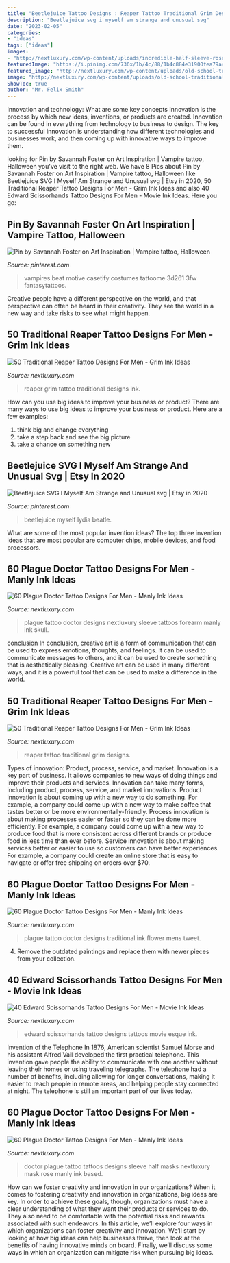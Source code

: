 ```yaml
---
title: "Beetlejuice Tattoo Designs : Reaper Tattoo Traditional Grim Designs"
description: "Beetlejuice svg i myself am strange and unusual svg"
date: "2023-02-05"
categories:
- "ideas"
tags: ["ideas"]
images:
- "http://nextluxury.com/wp-content/uploads/incredible-half-sleeve-rose-flower-plague-doctor-tattoos-for-men.jpg"
featuredImage: "https://i.pinimg.com/736x/1b/4c/88/1b4c884e31900fea79a4ed3dcfb965fb.jpg"
featured_image: "http://nextluxury.com/wp-content/uploads/old-school-traditional-full-back-amazing-mens-plague-doctor-rose-flower-tattoo-designs.jpg"
image: "http://nextluxury.com/wp-content/uploads/old-school-traditional-full-back-amazing-mens-plague-doctor-rose-flower-tattoo-designs.jpg"
ShowToc: true
author: "Mr. Felix Smith"
---
```



Innovation and technology: What are some key concepts
Innovation is the process by which new ideas, inventions, or products are created. Innovation can be found in everything from technology to business to design. The key to successful innovation is understanding how different technologies and businesses work, and then coming up with innovative ways to improve them.

	

		
looking for Pin by Savannah Foster on Art Inspiration | Vampire tattoo, Halloween you've visit to the right web. We have 8 Pics about Pin by Savannah Foster on Art Inspiration | Vampire tattoo, Halloween like Beetlejuice SVG I Myself Am Strange and Unusual svg | Etsy in 2020, 50 Traditional Reaper Tattoo Designs For Men - Grim Ink Ideas and also 40 Edward Scissorhands Tattoo Designs For Men - Movie Ink Ideas. Here you go:
		
    
## Pin By Savannah Foster On Art Inspiration | Vampire Tattoo, Halloween

<img loading=lazy src="https://i.pinimg.com/originals/ca/ae/f9/caaef97e0c5e9cdd27f49533d7b214dc.png" onerror="this.onerror=null;this.src='https://tse3.mm.bing.net/th?id=OIP.M8PxY8fm22M9WcQQAHcFMQHaLI&amp;pid=15.1';" alt="Pin by Savannah Foster on Art Inspiration | Vampire tattoo, Halloween">

_Source: pinterest.com_

>vampires beat motive casetify costumes tattoome 3d261 3fw fantasytattoos. 

	

Creative people have a different perspective on the world, and that perspective can often be heard in their creativity. They see the world in a new way and take risks to see what might happen.

    
## 50 Traditional Reaper Tattoo Designs For Men - Grim Ink Ideas

<img loading=lazy src="http://nextluxury.com/wp-content/uploads/guys-traditional-forearm-grim-reaper-tattoo-deisgns.jpg" onerror="this.onerror=null;this.src='https://tse3.mm.bing.net/th?id=OIP.-c7dWYBI8A36cniM2jTJ3gHaHa&amp;pid=15.1';" alt="50 Traditional Reaper Tattoo Designs For Men - Grim Ink Ideas">

_Source: nextluxury.com_

>reaper grim tattoo traditional designs ink. 

	

How can you use big ideas to improve your business or product?
There are many ways to use big ideas to improve your business or product. Here are a few examples: 
1. think big and change everything
2. take a step back and see the big picture
3. take a chance on something new 

    
## Beetlejuice SVG I Myself Am Strange And Unusual Svg | Etsy In 2020

<img loading=lazy src="https://i.pinimg.com/736x/1b/4c/88/1b4c884e31900fea79a4ed3dcfb965fb.jpg" onerror="this.onerror=null;this.src='https://tse4.mm.bing.net/th?id=OIP.ap9qHnqi54X-uw6C3I0fQgHaHa&amp;pid=15.1';" alt="Beetlejuice SVG I Myself Am Strange and Unusual svg | Etsy in 2020">

_Source: pinterest.com_

>beetlejuice myself lydia beatle. 

	

What are some of the most popular invention ideas?
The top three invention ideas that are most popular are computer chips, mobile devices, and food processors.

    
## 60 Plague Doctor Tattoo Designs For Men - Manly Ink Ideas

<img loading=lazy src="http://nextluxury.com/wp-content/uploads/forearm-sleeve-cool-plague-doctor-tattoo-design-ideas-for-male.jpg" onerror="this.onerror=null;this.src='https://tse3.mm.bing.net/th?id=OIP.iEqpswT6U7JQ1jgy0wBkGAHaJP&amp;pid=15.1';" alt="60 Plague Doctor Tattoo Designs For Men - Manly Ink Ideas">

_Source: nextluxury.com_

>plague tattoo doctor designs nextluxury sleeve tattoos forearm manly ink skull. 

	

conclusion
In conclusion, creative art is a form of communication that can be used to express emotions, thoughts, and feelings. It can be used to communicate messages to others, and it can be used to create something that is aesthetically pleasing. Creative art can be used in many different ways, and it is a powerful tool that can be used to make a difference in the world.

    
## 50 Traditional Reaper Tattoo Designs For Men - Grim Ink Ideas

<img loading=lazy src="http://nextluxury.com/wp-content/uploads/colorful-traditional-grim-reaper-guys-tattoo-designs.jpg" onerror="this.onerror=null;this.src='https://tse1.mm.bing.net/th?id=OIP.qyjTvTTawARpHZu311TM4wHaGR&amp;pid=15.1';" alt="50 Traditional Reaper Tattoo Designs For Men - Grim Ink Ideas">

_Source: nextluxury.com_

>reaper tattoo traditional grim designs. 

	

Types of innovation: Product, process, service, and market.
Innovation is a key part of business. It allows companies to new ways of doing things and improve their products and services. Innovation can take many forms, including product, process, service, and market innovations. 
Product innovation is about coming up with a new way to do something. For example, a company could come up with a new way to make coffee that tastes better or be more environmentally-friendly. Process innovation is about making processes easier or faster so they can be done more efficiently. For example, a company could come up with a new way to produce food that is more consistent across different brands or produce food in less time than ever before. Service innovation is about making services better or easier to use so customers can have better experiences. For example, a company could create an online store that is easy to navigate or offer free shipping on orders over $70.

    
## 60 Plague Doctor Tattoo Designs For Men - Manly Ink Ideas

<img loading=lazy src="http://nextluxury.com/wp-content/uploads/old-school-traditional-full-back-amazing-mens-plague-doctor-rose-flower-tattoo-designs.jpg" onerror="this.onerror=null;this.src='https://tse2.mm.bing.net/th?id=OIP.ANcf_Gt9uN54BMtaV1ERPgHaHa&amp;pid=15.1';" alt="60 Plague Doctor Tattoo Designs For Men - Manly Ink Ideas">

_Source: nextluxury.com_

>plague tattoo doctor designs traditional ink flower mens tweet. 

	

4. Remove the outdated paintings and replace them with newer pieces from your collection. 

    
## 40 Edward Scissorhands Tattoo Designs For Men - Movie Ink Ideas

<img loading=lazy src="http://nextluxury.com/wp-content/uploads/incredible-forearm-edward-scissorhands-tattoos-for-men.jpg" onerror="this.onerror=null;this.src='https://tse1.mm.bing.net/th?id=OIP.cP2SPskAG1sDJl53nhqfRwHaHa&amp;pid=15.1';" alt="40 Edward Scissorhands Tattoo Designs For Men - Movie Ink Ideas">

_Source: nextluxury.com_

>edward scissorhands tattoo designs tattoos movie esque ink. 

	

Invention of the Telephone
In 1876, American scientist Samuel Morse and his assistant Alfred Vail developed the first practical telephone. This invention gave people the ability to communicate with one another without leaving their homes or using traveling telegraphs. The telephone had a number of benefits, including allowing for longer conversations, making it easier to reach people in remote areas, and helping people stay connected at night. The telephone is still an important part of our lives today.

    
## 60 Plague Doctor Tattoo Designs For Men - Manly Ink Ideas

<img loading=lazy src="http://nextluxury.com/wp-content/uploads/incredible-half-sleeve-rose-flower-plague-doctor-tattoos-for-men.jpg" onerror="this.onerror=null;this.src='https://tse4.mm.bing.net/th?id=OIP.CwPxPx3scOnEv83VMghqywHaHa&amp;pid=15.1';" alt="60 Plague Doctor Tattoo Designs For Men - Manly Ink Ideas">

_Source: nextluxury.com_

>doctor plague tattoo tattoos designs sleeve half masks nextluxury mask rose manly ink based. 

	

How can we foster creativity and innovation in our organizations?
When it comes to fostering creativity and innovation in organizations, big ideas are key. In order to achieve these goals, though, organizations must have a clear understanding of what they want their products or services to do. They also need to be comfortable with the potential risks and rewards associated with such endeavors.
In this article, we’ll explore four ways in which organizations can foster creativity and innovation. We’ll start by looking at how big ideas can help businesses thrive, then look at the benefits of having innovative minds on board. Finally, we’ll discuss some ways in which an organization can mitigate risk when pursuing big ideas.

